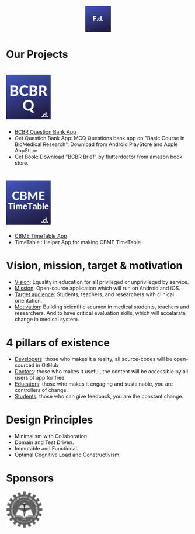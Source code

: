 
## <p align="center"><img alt="FlutterDoctor.com" src="logos/FdCBlue.png" width="70"></p>


# Our Projects

 # [<img alt="FlutterDoctor.com" src="logos/BCBRCBlue.png" width="122">](BCBR/BCBR_Q_Bank.md)
 - [BCBR Question Bank App](BCBR/BCBR_Q_Bank.md)
 - Get Question Bank App: MCQ Questions bank app on "Basic Course in BioMedical Research", Download from Android PlayStore and Apple AppStore  
 - Get Book: Download "BCBR Brief" by flutterdoctor from amazon book store. 
 # 
 
 ## [<img alt="FlutterDoctor.com" src="logos/CBMETimeTable.png" width="122">]()
 - [CBME TimeTable App]()
 - TimeTable : Helper App for making CBME TimeTable
 # 
 
# Vision, mission, target & motivation 
* [Vision](): Equality in education for all privileged or unprivileged by service.
* [Mission](): Open-source application which will run on Android and iOS. 
* [Target audience](): Students, teachers, and researchers with clinical orientation. 
* [Motivation](): Building scientific acumen in medical students, teachers and researchers. And to have critical evaluation skills, which will accelarate change in medical system. 

# 4 pillars of existence
* [Developers](): those who makes it a reality, all source-codes will be open-sourced in GitHub  
* [Doctors](): those who makes it useful, the content will be accessible by all users of app for free. 
* [Educators](): those who makes it engaging and sustainable, you are controllers of change.
* [Students](): those who can give feedback, you are the constant change. 

# Design Principles 
* Minimalism with Collaboration. 
* Domain and Test Driven.
* Immutable and Functional.
* Optimal Cognitive Load and Constructivism.


# Sponsors
<img alt="flutter doctor logo" src="logos/SponSIMATS.png" width="100">
